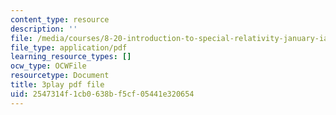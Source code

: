 ```yaml
---
content_type: resource
description: ''
file: /media/courses/8-20-introduction-to-special-relativity-january-iap-2021/2547314f1cb0638bf5cf05441e320654_o-CZeUT_Ud4.pdf
file_type: application/pdf
learning_resource_types: []
ocw_type: OCWFile
resourcetype: Document
title: 3play pdf file
uid: 2547314f-1cb0-638b-f5cf-05441e320654
---
```

